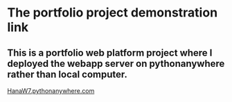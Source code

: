 # The portfolio project demonstration link 
## This is a portfolio web platform project where I deployed the webapp server on pythonanywhere rather than local computer.

[HanaW7.pythonanywhere.com](http://hanaw7.pythonanywhere.com/index.html)
